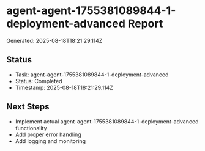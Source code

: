 # agent-agent-1755381089844-1-deployment-advanced Report

Generated: 2025-08-18T18:21:29.114Z

## Status
- Task: agent-agent-1755381089844-1-deployment-advanced
- Status: Completed
- Timestamp: 2025-08-18T18:21:29.114Z

## Next Steps
- Implement actual agent-agent-1755381089844-1-deployment-advanced functionality
- Add proper error handling
- Add logging and monitoring
